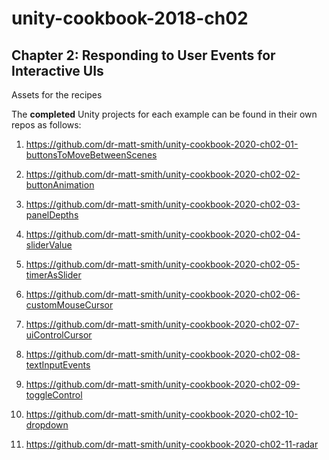 # unity-cookbook-2018-ch02

## Chapter 2: Responding to User Events for Interactive UIs

Assets for the recipes

The **completed** Unity projects for each example can be found in their own repos as follows:

1. https://github.com/dr-matt-smith/unity-cookbook-2020-ch02-01-buttonsToMoveBetweenScenes

2. https://github.com/dr-matt-smith/unity-cookbook-2020-ch02-02-buttonAnimation

3. https://github.com/dr-matt-smith/unity-cookbook-2020-ch02-03-panelDepths

4. https://github.com/dr-matt-smith/unity-cookbook-2020-ch02-04-sliderValue

5. https://github.com/dr-matt-smith/unity-cookbook-2020-ch02-05-timerAsSlider

6. https://github.com/dr-matt-smith/unity-cookbook-2020-ch02-06-customMouseCursor

7. https://github.com/dr-matt-smith/unity-cookbook-2020-ch02-07-uiControlCursor

8. https://github.com/dr-matt-smith/unity-cookbook-2020-ch02-08-textInputEvents

9. https://github.com/dr-matt-smith/unity-cookbook-2020-ch02-09-toggleControl

10. https://github.com/dr-matt-smith/unity-cookbook-2020-ch02-10-dropdown

11. https://github.com/dr-matt-smith/unity-cookbook-2020-ch02-11-radar

